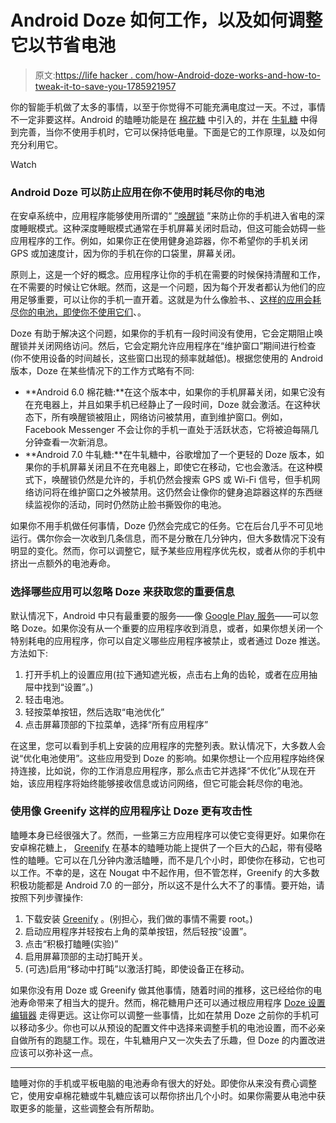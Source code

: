 # Android Doze 如何工作，以及如何调整它以节省电池

> 原文:[https://life hacker . com/how-Android-doze-works-and-how-to-tweak-it-to-save-you-1785921957](https://lifehacker.com/how-android-doze-works-and-how-to-tweak-it-to-save-you-1785921957)

你的智能手机做了太多的事情，以至于你觉得不可能充满电度过一天。不过，事情不一定非要这样。Android 的瞌睡功能是在 [棉花糖](http://lifehacker.com/all-the-new-features-of-android-m-1707454646) 中引入的，并在 [牛轧糖](http://lifehacker.com/all-the-new-features-coming-in-android-n-1763790001#_ga=1.29942783.1347662518.1465819317) 中得到完善，当你不使用手机时，它可以保持低电量。下面是它的工作原理，以及如何充分利用它。

Watch

### **Android Doze 可以防止应用在你不使用时耗尽你的电池**

在安卓系统中，应用程序能够使用所谓的“ [”唤醒锁](https://developer.android.com/reference/android/os/PowerManager.WakeLock.html) ”来防止你的手机进入省电的深度睡眠模式。这种深度睡眠模式通常在手机屏幕关闭时启动，但这可能会妨碍一些应用程序的工作。例如，如果你正在使用健身追踪器，你不希望你的手机关闭 GPS 或加速度计，因为你的手机在你的口袋里，屏幕关闭。

原则上，这是一个好的概念。应用程序让你的手机在需要的时候保持清醒和工作，在不需要的时候让它休眠。然而，这是一个问题，因为每个开发者都认为他们的应用足够重要，可以让你的手机一直开着。这就是为什么像脸书、、[这样的应用会耗尽你的电池，即使你不使用它们](http://lifehacker.com/even-with-background-app-refresh-off-facebooks-killing-1736758872)、。

Doze 有助于解决这个问题，如果你的手机有一段时间没有使用，它会定期阻止唤醒锁并关闭网络访问。然后，它会定期允许应用程序在“维护窗口”期间进行检查(你不使用设备的时间越长，这些窗口出现的频率就越低)。根据您使用的 Android 版本，Doze 在某些情况下的工作方式略有不同:

*   **Android 6.0 棉花糖:**在这个版本中，如果你的手机屏幕关闭，如果它没有在充电器上，并且如果手机已经静止了一段时间，Doze 就会激活。在这种状态下，所有唤醒锁被阻止，网络访问被禁用，直到维护窗口。例如，Facebook Messenger 不会让你的手机一直处于活跃状态，它将被迫每隔几分钟查看一次新消息。
*   **Android 7.0 牛轧糖:**在牛轧糖中，谷歌增加了一个更轻的 Doze 版本，如果你的手机屏幕关闭且不在充电器上，即使它在移动，它也会激活。在这种模式下，唤醒锁仍然是允许的，手机仍然会搜索 GPS 或 Wi-Fi 信号，但手机网络访问将在维护窗口之外被禁用。这仍然会让像你的健身追踪器这样的东西继续监视你的活动，同时仍然防止脸书撕毁你的电池。

如果你不用手机做任何事情，Doze 仍然会完成它的任务。它在后台几乎不可见地运行。偶尔你会一次收到几条信息，而不是分散在几分钟内，但大多数情况下没有明显的变化。然而，你可以调整它，赋予某些应用程序优先权，或者从你的手机中挤出一点额外的电池寿命。

### **选择哪些应用可以忽略 Doze 来获取您的重要信息**

默认情况下，Android 中只有最重要的服务——像 [Google Play 服务](http://lifehacker.com/why-google-play-services-are-now-more-important-than-an-975970197)——可以忽略 Doze。如果你没有从一个重要的应用程序收到消息，或者，如果你想关闭一个特别耗电的应用程序，你可以自定义哪些应用程序被禁止，或者通过 Doze 推送。方法如下:

1.  打开手机上的设置应用(拉下通知遮光板，点击右上角的齿轮，或者在应用抽屉中找到“设置”。)
2.  轻击电池。
3.  轻按菜单按钮，然后选取“电池优化”
4.  点击屏幕顶部的下拉菜单，选择“所有应用程序”

在这里，您可以看到手机上安装的应用程序的完整列表。默认情况下，大多数人会说“优化电池使用”。这些应用受到 Doze 的影响。如果你想让一个应用程序始终保持连接，比如说，你的工作消息应用程序，那么点击它并选择“不优化”从现在开始，该应用程序将始终能够接收信息或访问网络，但它可能会耗尽你的电池。

### **使用像 Greenify 这样的应用程序让 Doze 更有攻击性**

瞌睡本身已经很强大了。然而，一些第三方应用程序可以使它变得更好。如果你在安卓棉花糖上， [Greenify](https://play.google.com/store/apps/details?id=com.oasisfeng.greenify) 在基本的瞌睡功能上提供了一个巨大的凸起，带有侵略性的瞌睡。它可以在几分钟内激活瞌睡，而不是几个小时，即使你在移动，它也可以工作。不幸的是，这在 Nougat 中不起作用，但不管怎样，Greenify 的大多数积极功能都是 Android 7.0 的一部分，所以这不是什么大不了的事情。要开始，请按照下列步骤操作:

1.  下载安装 [Greenify](https://play.google.com/store/apps/details?id=com.oasisfeng.greenify&hl=en) 。(别担心，我们做的事情不需要 root。)
2.  启动应用程序并轻按右上角的菜单按钮，然后轻按“设置”。
3.  点击“积极打瞌睡(实验)”
4.  启用屏幕顶部的主动打盹开关。
5.  (可选)启用“移动中打盹”以激活打盹，即使设备正在移动。

如果你没有用 Doze 或 Greenify 做其他事情，随着时间的推移，这已经给你的电池寿命带来了相当大的提升。然而，棉花糖用户还可以通过根应用程序 [Doze 设置编辑器](http://lifehacker.com/doze-settings-editor-lets-you-tweak-android-marshmallow-1739908727) 走得更远。这让你可以调整一些事情，比如在禁用 Doze 之前你的手机可以移动多少。你也可以从预设的配置文件中选择来调整手机的电池设置，而不必亲自做所有的跑腿工作。现在，牛轧糖用户又一次失去了乐趣，但 Doze 的内置改进应该可以弥补这一点。

* * *

瞌睡对你的手机或平板电脑的电池寿命有很大的好处。即使你从来没有费心调整它，使用安卓棉花糖或牛轧糖应该可以帮你挤出几个小时。如果你需要从电池中获取更多的能量，这些调整会有所帮助。